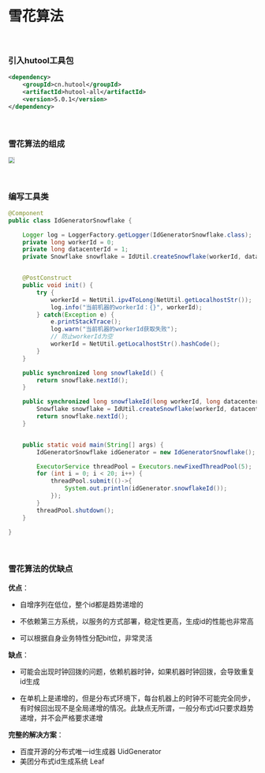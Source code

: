 # 雪花算法

​						

### 引入hutool工具包

```xml
<dependency>
    <groupId>cn.hutool</groupId>
    <artifactId>hutool-all</artifactId>
    <version>5.0.1</version>
</dependency>
```

​					

### 雪花算法的组成

<img src="https://kingwait-note.oss-cn-chengdu.aliyuncs.com/20210223134709.png" style="zoom:67%;border: 1px solid #ccc" />

​					

### 编写工具类

```java
@Component
public class IdGeneratorSnowflake {

    Logger log = LoggerFactory.getLogger(IdGeneratorSnowflake.class);
    private long workerId = 0;
    private long datacenterId = 1;
    private Snowflake snowflake = IdUtil.createSnowflake(workerId, datacenterId);


    @PostConstruct
    public void init() {
        try {
            workerId = NetUtil.ipv4ToLong(NetUtil.getLocalhostStr());
            log.info("当前机器的workerId：{}", workerId);
        } catch(Exception e) {
            e.printStackTrace();
            log.warn("当前机器的workerId获取失败");
            // 防止workerId为空
            workerId = NetUtil.getLocalhostStr().hashCode();
        }
    }

    public synchronized long snowflakeId() {
        return snowflake.nextId();
    }

    public synchronized long snowflakeId(long workerId, long datacenterId) {
        Snowflake snowflake = IdUtil.createSnowflake(workerId, datacenterId);
        return snowflake.nextId();
    }


    public static void main(String[] args) {
        IdGeneratorSnowflake idGenerator = new IdGeneratorSnowflake();

        ExecutorService threadPool = Executors.newFixedThreadPool(5);
        for (int i = 0; i < 20; i++) {
            threadPool.submit(()->{
                System.out.println(idGenerator.snowflakeId());
            });
        }
        threadPool.shutdown();
    }

}
```

​					

### 雪花算法的优缺点

**优点**：

* 自增序列在低位，整个id都是趋势递增的

* 不依赖第三方系统，以服务的方式部署，稳定性更高，生成id的性能也非常高

* 可以根据自身业务特性分配bit位，非常灵活

**缺点**：

* 可能会出现时钟回拨的问题，依赖机器时钟，如果机器时钟回拨，会导致重复id生成

* 在单机上是递增的，但是分布式环境下，每台机器上的时钟不可能完全同步，有时候回出现不是全局递增的情况。此缺点无所谓，一般分布式id只要求趋势递增，并不会严格要求递增

**完整的解决方案**：

* 百度开源的分布式唯一id生成器 UidGenerator
* 美团分布式id生成系统 Leaf